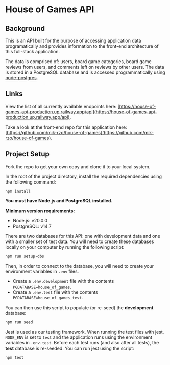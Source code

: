 # House of Games API

## Background

This is an API built for the purpose of accessing application data programatically and provides information to the front-end architecture of this full-stack application.

The data is comprised of: users, board game categories, board game reviews from users, and comments left on reviews by other users. The data is stored in a PostgreSQL database and is accessed programmatically using [node-postgres](https://node-postgres.com/).

## Links

View the list of all currently available endpoints here: [https://house-of-games-api-production.up.railway.app/api](https://house-of-games-api-production.up.railway.app/api).

Take a look at the front-end repo for this application here: [https://github.com/mik-rzo/house-of-games](https://github.com/mik-rzo/house-of-games).

## Project Setup

Fork the repo to get your own copy and clone it to your local system.

In the root of the project directory, install the required dependencies using the following command:

```
npm install
```

**You must have Node.js and PostgreSQL installed.**

**Minimum version requirements:**

- Node.js: v20.0.0
- PostgreSQL: v14.7

There are two databases for this API: one with development data and one with a smaller set of test data. You will need to create these databases locally on your computer by running the following script:

```
npm run setup-dbs
```

Then, in order to connect to the database, you will need to create your environment variables in `.env` files.

- Create a `.env.development` file with the contents `PGDATABASE=house_of_games`.
- Create a `.env.test` file with the contents `PGDATABASE=house_of_games_test`.

You can then use this script to populate (or re-seed) the **development** database:

```
npm run seed
```

Jest is used as our testing framework. When running the test files with jest, `NODE_ENV` is set to `test` and the application runs using the environment variables in `.env.test`. Before each test runs (and also after all tests), the **test** database is re-seeded. You can run jest using the script:

```
npm test
```
